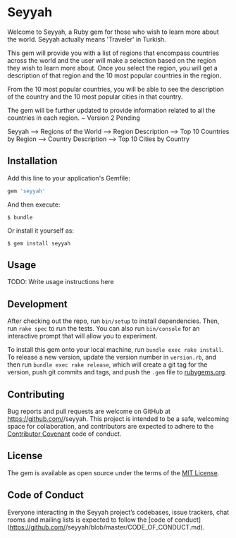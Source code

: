 # Seyyah

Welcome to Seyyah, a Ruby gem for those who wish to learn more about the world. Seyyah actually means 'Traveler' in Turkish. 

This gem will provide you with a list of regions that encompass countries across the world and the user will make a selection based on the region they wish to learn more about. Once you select the region, you will get a description of that region and the 10 most popular countries in the region. 

From the 10 most popular countries, you will be able to see the description of the country and the 10 most popular cities in that country. 

The gem will be further updated to provide information related to all the countries in each region. ~ Version 2 Pending 

Seyyah 
    --> Regions of the World
        --> Region Description
        --> Top 10 Countries by Region 
            --> Country Description 
            --> Top 10 Cities by Country 
            


## Installation

Add this line to your application's Gemfile:

```ruby
gem 'seyyah'
```

And then execute:

    $ bundle

Or install it yourself as:

    $ gem install seyyah

## Usage

TODO: Write usage instructions here

## Development

After checking out the repo, run `bin/setup` to install dependencies. Then, run `rake spec` to run the tests. You can also run `bin/console` for an interactive prompt that will allow you to experiment.

To install this gem onto your local machine, run `bundle exec rake install`. To release a new version, update the version number in `version.rb`, and then run `bundle exec rake release`, which will create a git tag for the version, push git commits and tags, and push the `.gem` file to [rubygems.org](https://rubygems.org).

## Contributing

Bug reports and pull requests are welcome on GitHub at https://github.com/<github username>/seyyah. This project is intended to be a safe, welcoming space for collaboration, and contributors are expected to adhere to the [Contributor Covenant](http://contributor-covenant.org) code of conduct.

## License

The gem is available as open source under the terms of the [MIT License](https://opensource.org/licenses/MIT).

## Code of Conduct

Everyone interacting in the Seyyah project’s codebases, issue trackers, chat rooms and mailing lists is expected to follow the [code of conduct](https://github.com/<github username>/seyyah/blob/master/CODE_OF_CONDUCT.md).
